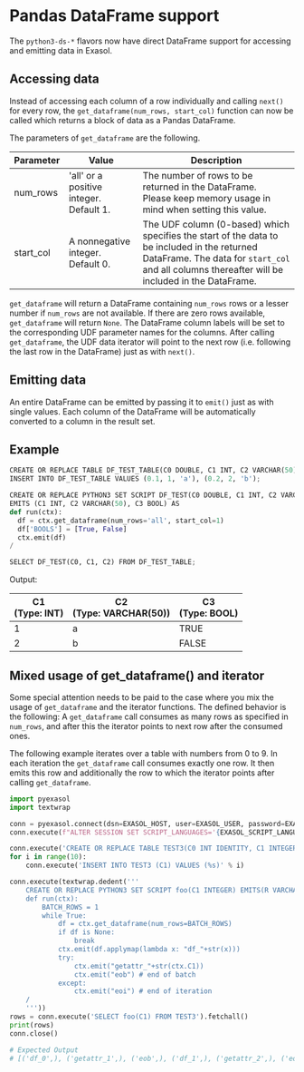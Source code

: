 # Pandas DataFrame support
The `python3-ds-*` flavors now have direct DataFrame support for accessing and emitting data in Exasol.

## Accessing data
Instead of accessing each column of a row individually and calling `next()` for every row, the `get_dataframe(num_rows, start_col)` function can now be called which returns a block of data as a Pandas DataFrame.

The parameters of `get_dataframe` are the following.

| Parameter | Value | Description |
| ----- | ----- | ----- |
| num_rows | 'all' or a positive integer. Default 1. | The number of rows to be returned in the DataFrame.<br>Please keep memory usage in mind when setting this value. |
| start_col | A nonnegative integer. Default 0. | The UDF column (0-based) which specifies the start of the data to be included in the returned DataFrame. The data for `start_col` and all columns thereafter will be included in the DataFrame. |

`get_dataframe` will return a DataFrame containing `num_rows` rows or a lesser number if `num_rows` are not available. If there are zero rows available, `get_dataframe` will return `None`. The DataFrame column labels will be set to the corresponding UDF parameter names for the columns. After calling `get_dataframe`, the UDF data iterator will point to the next row (i.e. following the last row in the DataFrame) just as with `next()`.

## Emitting data
An entire DataFrame can be emitted by passing it to `emit()` just as with single values. Each column of the DataFrame will be  automatically converted to a column in the result set.

## Example
```python
CREATE OR REPLACE TABLE DF_TEST_TABLE(C0 DOUBLE, C1 INT, C2 VARCHAR(50));
INSERT INTO DF_TEST_TABLE VALUES (0.1, 1, 'a'), (0.2, 2, 'b');

CREATE OR REPLACE PYTHON3 SET SCRIPT DF_TEST(C0 DOUBLE, C1 INT, C2 VARCHAR(50))
EMITS (C1 INT, C2 VARCHAR(50), C3 BOOL) AS
def run(ctx):
  df = ctx.get_dataframe(num_rows='all', start_col=1)
  df['BOOLS'] = [True, False]
  ctx.emit(df)
/

SELECT DF_TEST(C0, C1, C2) FROM DF_TEST_TABLE;
```
Output:

| C1<br>(Type: INT) | C2<br>(Type: VARCHAR(50)) | C3<br>(Type: BOOL) |
| --- | --- | --- |
| 1 | a | TRUE |
| 2 | b | FALSE |


## Mixed usage of get_dataframe() and iterator

Some special attention needs to be paid to the case where you mix the usage of `get_dataframe` and the iterator functions. The defined behavior is the following: A `get_dataframe` call consumes as many rows as specified in `num_rows`, and after this the iterator points to next row after the consumed ones.

The following example iterates over a table with numbers from 0 to 9. In each iteration the `get_dataframe` call consumes exactly one row. It then emits this row and additionally the row to which the iterator points after calling `get_dataframe`.

```python
import pyexasol
import textwrap

conn = pyexasol.connect(dsn=EXASOL_HOST, user=EXASOL_USER, password=EXASOL_PASSWORD, compression=True)
conn.execute(f"ALTER SESSION SET SCRIPT_LANGUAGES='{EXASOL_SCRIPT_LANGUAGES}'")

conn.execute('CREATE OR REPLACE TABLE TEST3(C0 INT IDENTITY, C1 INTEGER)')
for i in range(10):
    conn.execute('INSERT INTO TEST3 (C1) VALUES (%s)' % i)

conn.execute(textwrap.dedent('''
    CREATE OR REPLACE PYTHON3 SET SCRIPT foo(C1 INTEGER) EMITS(R VARCHAR(1000)) AS
    def run(ctx):
        BATCH_ROWS = 1
        while True:
            df = ctx.get_dataframe(num_rows=BATCH_ROWS)
            if df is None:
                break
            ctx.emit(df.applymap(lambda x: "df_"+str(x)))
            try:
                ctx.emit("getattr_"+str(ctx.C1))
                ctx.emit("eob") # end of batch
            except:
                ctx.emit("eoi") # end of iteration
    /
    '''))
rows = conn.execute('SELECT foo(C1) FROM TEST3').fetchall()
print(rows)
conn.close()

# Expected Output
# [('df_0',), ('getattr_1',), ('eob',), ('df_1',), ('getattr_2',), ('eob',), ('df_2',), ('getattr_3',), ('eob',), ('df_3',), ('getattr_4',), ('eob',), ('df_4',), ('getattr_5',), ('eob',), ('df_5',), ('getattr_6',), ('eob',), ('df_6',), ('getattr_7',), ('eob',), ('df_7',), ('getattr_8',), ('eob',), ('df_8',), ('getattr_9',), ('eob',), ('df_9',), ('eoi',)]
```


